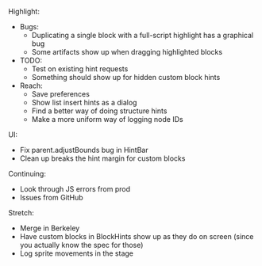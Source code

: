 Highlight:
* Bugs:
  * Duplicating a single block with a full-script highlight has a graphical bug
  * Some artifacts show up when dragging highlighted blocks
* TODO:
  * Test on existing hint requests
  * Something should show up for hidden custom block hints
* Reach:
  * Save preferences
  * Show list insert hints as a dialog
  * Find a better way of doing structure hints
  * Make a more uniform way of logging node IDs

UI:
* Fix parent.adjustBounds bug in HintBar
* Clean up breaks the hint margin for custom blocks

Continuing:
* Look through JS errors from prod
* Issues from GitHub

Stretch:
* Merge in Berkeley
* Have custom blocks in BlockHints show up as they do on screen (since you
actually know the spec for those)
* Log sprite movements in the stage
